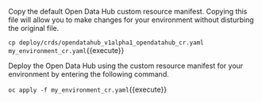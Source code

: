 Copy the default Open Data Hub custom resource manifest. Copying this file will allow you to make changes for your environment without disturbing the original file.

`cp deploy/crds/opendatahub_v1alpha1_opendatahub_cr.yaml my_environment_cr.yaml`{{execute}}

Deploy the Open Data Hub using the custom resource manifest for your environment by entering the following command.

`oc apply -f my_environment_cr.yaml`{{execute}}
